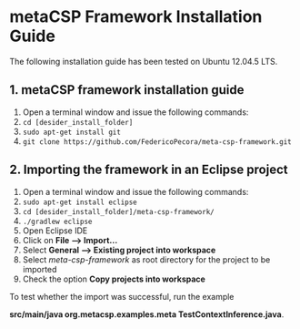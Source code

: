 # metaCSP Framework Installation Guide
The following installation guide has been tested on Ubuntu 12.04.5 LTS.

## 1. metaCSP framework installation guide
1. Open a terminal window and issue the following commands:
2. `cd [desider_install_folder]`
3. `sudo apt-get install git`
4. `git clone https://github.com/FedericoPecora/meta-csp-framework.git`

## 2. Importing the framework in an Eclipse project
1. Open a terminal window and issue the following commands:
2. `sudo apt-get install eclipse`
3. `cd [desider_install_folder]/meta-csp-framework/`
4. `./gradlew eclipse`
5. Open Eclipse IDE
6. Click on **File --> Import...**
7. Select **General --> Existing project into workspace**
8. Select *meta-csp-framework* as root directory for the project to be imported
9. Check the option **Copy projects into workspace**

To test whether the import was successful, run the example

**src/main/java org.metacsp.examples.meta TestContextInference.java**.
